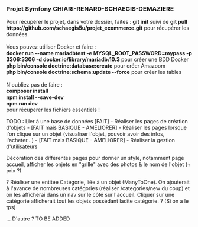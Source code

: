 <h3>Projet Symfony CHIARI-RENARD-SCHAEGIS-DEMAZIERE</h3>

<p>Pour récupérer le projet, dans votre dossier, faites : <b>git init</b> suivi de <b>git pull <link>https://github.com/schaegis5u/projet_ecommerce.git</link></b> pour récupérer les données. <br/><br/>Vous pouvez utiliser Docker et faire :<br/> <b>docker run --name mariadbtest -e MYSQL_ROOT_PASSWORD=<link>mypass</link> -p 3306:3306 -d docker.io/library/mariadb:10.3</b> pour créer une BDD Docker <br/><b>php bin/console doctrine:database:create</b> pour créer Amazoom <br/><b>php bin/console doctrine:schema:update --force</b> pour créer les tables <br/><br/>N'oubliez pas de faire : <br/><b>composer install</b> <br/><b>npm install --save-dev</b> <br/><b>npm run dev</b> <br/>pour récuperer les fichiers essentiels ! </p>

TODO : Lier à une base de données [FAIT] - Réaliser les pages de création d'objets - [FAIT mais BASIQUE - AMELIORER] - Réaliser les pages lorsque l'on clique sur un objet (visualiser l'objet, pouvoir avoir des infos, l'acheter...) - [FAIT mais BASIQUE - AMELIORER] - Réaliser la gestion d'utilisateurs

Décoration des différentes pages pour donner un style, notamment page accueil, afficher les onjets en "grille" avec des photos & le nom de l'objet (+ prix ?)

? Réaliser une entitée Catégorie, liée à un objet (ManyToOne). On ajouterait à l'avance de nombreuses catégories (réaliser /categories/new du coup) et on les afficherai dans un nav sur le côté sur l'accueil. Cliquer sur une catégorie afficherait tout les objets possédant ladite catégorie. ? (Si on a le tps)

... D'autre ? TO BE ADDED
